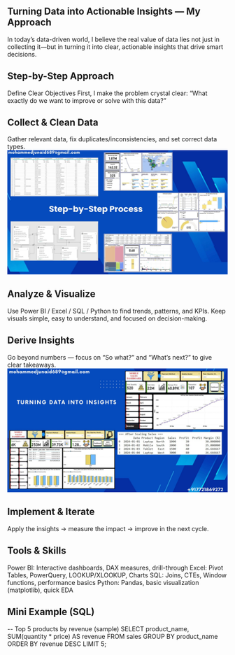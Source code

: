 ## Turning Data into Actionable Insights — My Approach
In today’s data-driven world, I believe the real value of data lies not just in collecting it—but in turning it into clear, actionable insights that drive smart decisions.


## Step-by-Step Approach
Define Clear Objectives
First, I make the problem crystal clear: “What exactly do we want to improve or solve with this data?”

## Collect & Clean Data
Gather relevant data, fix duplicates/inconsistencies, and set correct data types.
![Step-by-Step Approach](https://github.com/Junaid30121997/Turning-data-into-insights/blob/main/1.jpg)
## Analyze & Visualize
Use Power BI / Excel / SQL / Python to find trends, patterns, and KPIs.
Keep visuals simple, easy to understand, and focused on decision-making.

## Derive Insights
Go beyond numbers — focus on “So what?” and “What’s next?” to give clear takeaways.
![Analyze & Visualize / Derive Insights](https://github.com/Junaid30121997/Turning-data-into-insights/blob/main/2.jpg)
## Implement & Iterate
Apply the insights → measure the impact → improve in the next cycle.

## Tools & Skills
Power BI: Interactive dashboards, DAX measures, drill-through
Excel: Pivot Tables, PowerQuery, LOOKUP/XLOOKUP, Charts
SQL: Joins, CTEs, Window functions, performance basics
Python: Pandas, basic visualization (matplotlib), quick EDA

## Mini Example (SQL)

-- Top 5 products by revenue (sample)
SELECT product_name,
       SUM(quantity * price) AS revenue
FROM sales
GROUP BY product_name
ORDER BY revenue DESC
LIMIT 5;
